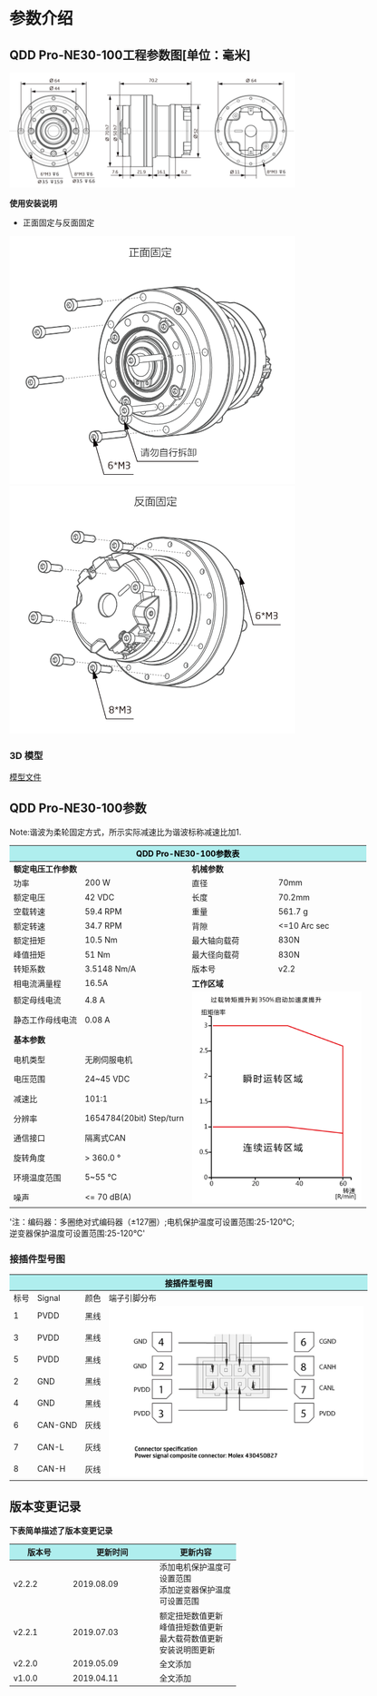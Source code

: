 # 参数介绍 
## QDD Pro-NE30-100工程参数图[单位：毫米]
![QDD Pro-NE30-101]( ../img/Qddpro_NE30_v2_2三视图.png )

**使用安装说明**

*   正面固定与反面固定

![Qddpro_NE30_v2_2正面固定.png](../img/Qddpro_NE30_v2_2正面固定.png "fig:Qddpro_NE30_v2_2正面固定.png") ![Qddpro_NE30_v2_2反面固定.png](../img/Qddpro_NE30_v2_2反面固定.png "fig:Qddpro_NE30_v2_2反面固定.png")
### 3D 模型
[模型文件]( ../img/QDD_Pro-NE30-x-70_v2_2.step.zip )

## QDD Pro-NE30-100参数

Note:谐波为柔轮固定方式，所示实际减速比为谐波标称减速比加1.

<table style="width:700px"><thead><tr><th colspan="4" style="background: PaleTurquoise; color: black;">QDD Pro-NE30-100参数表</th></tr></thead><tbody><tr><td colspan="2" width=50%><b>额定电压工作参数</b></td><td colspan="2" width=50%><b>机械参数</b></td></tr><tr><td>功率</td><td>200 W</td><td>直径</td><td>70mm</td></tr><tr><td>额定电压</td><td>42 VDC</td><td>长度</td><td>70.2mm</td></tr><tr><td>空载转速</td><td>59.4 RPM</td><td>重量</td><td>561.7 g</td></tr><tr><td>额定转速</td><td>34.7 RPM</td><td>背隙</td><td><=10 Arc sec</td></tr><tr><td>额定扭矩</td><td>10.5 Nm</td><td>最大轴向载荷</td><td>830N</td></tr><tr><td>峰值扭矩</td><td>51 Nm</td><td>最大径向载荷</td><td>830N</td></tr><tr><td>转矩系数</td><td>3.5148 Nm/A</td><td>版本号</td><td>v2.2</td></tr><tr><td>相电流满量程</td><td>16.5A</td><td colspan="2"><b>工作区域</b></td></tr><tr><td>额定母线电流</td><td>4.8 A</td><td colspan="2" rowspan="15"><img src="../img/QddPro-NE30-100_v2_2曲线.png" style="width:300px"></td></tr><tr><td>静态工作母线电流</td><td>0.08 A</td></tr><tr><td colspan="2"><b>基本参数</b></td></tr><tr><td>电机类型</td><td>无刷伺服电机</td></tr><tr><td>电压范围</td><td>24~45 VDC</td></tr><tr><td>减速比</td><td>101:1</td></tr><tr><td>分辨率</td><td>1654784(20bit) Step/turn</td></tr><tr><td>通信接口</td><td>隔离式CAN</td></tr><tr><td>旋转角度</td><td>> 360.0 °</td></tr><tr><td>环境温度范围</td><td>5~55 °C</td></tr><tr><td>噪声</td><td><= 70 dB(A)</td></tr></tbody></table>

'注：编码器：多圈绝对式编码器（±127圈）;电机保护温度可设置范围:25-120°C;逆变器保护温度可设置范围:25-120°C'


### 接插件型号图
<table class="tableizer-table" style="width:700px">
<thead><tr class="tableizer-firstrow"><th colspan="4" style="background: PaleTurquoise; color: black;">接插件型号图</th></tr></thead><tbody><tr><td>标号</td><td>Signal</td><td>颜色</td><td >端子引脚分布</td></tr><tr><td>1</td><td>PVDD</td><td>黑线</td><td rowspan="9"><img src="../img/配线2-2.png" style="width:450px"></td></tr><tr><td>3</td><td>PVDD</td><td>黑线</td></tr><tr><td>5</td><td>PVDD</td><td>黑线</td></tr><tr><td>2</td><td>GND</td><td>黑线</td></tr><tr><td>4</td><td>GND</td><td>黑线</td></tr><tr><td>6</td><td>CAN-GND</td><td>灰线</td></tr><tr><td>7</td><td>CAN-L</td><td>灰线</td></tr><tr><td>8</td><td>CAN-H</td><td>灰线</td></tr></tbody></table>


## 版本变更记录
**下表简单描述了版本变更记录**

<table style="width:400px"><thead><tr style="background:PaleTurquoise"><th style="width:100px">版本号</th><th style="width:150px">更新时间</th><th style="width:150px">更新内容</th></tr></thead><tbody><tr><td>v2.2.2</td><td>2019.08.09</td><td>添加电机保护温度可设置范围 <br>添加逆变器保护温度可设置范围 </td></tr><tr><td>v2.2.1</td><td>2019.07.03</td><td>额定扭矩数值更新 <br>峰值扭矩数值更新 <br>最大载荷数值更新 <br>安装说明图更新 </td></tr><tr><td>v2.2.0</td><td>2019.05.09</td><td>全文添加</td></tr><tr><td>v1.0.0</td><td>2019.04.11</td><td>全文添加</td></tbody></table>
